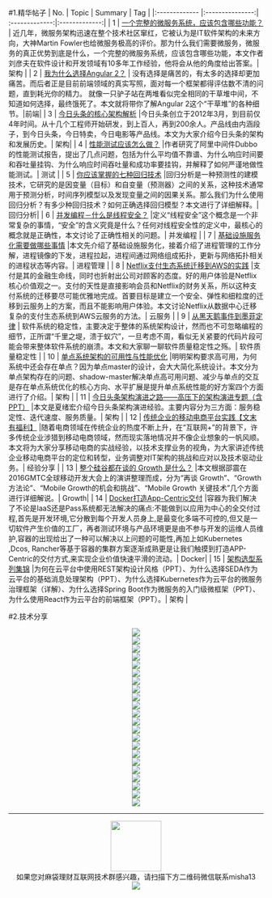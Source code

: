 #1.精华帖子
| No.  | Topic  | Summary | Tag |
|:------------- |:---------------:| :-------------:|:-------------:|
| 1 | [一个完整的微服务系统，应该包含哪些功能？](http://mp.weixin.qq.com/s?__biz=MzA5Nzc4OTA1Mw==&mid=2659597647&idx=1&sn=9a95fa4a12ae2cf6ce9a23ef9ad71400&scene=1&srcid=07055hZFbIfp4D71eONK5QCY#rd) | 近几年，微服务架构迅速在整个技术社区窜红，它被认为是IT软件架构的未来方向，大神Martin Fowler也给微服务极高的评价。那为什么我们需要微服务，微服务的真正优势到底是什么，一个完整的微服务系统，应该包含哪些功能，本文作者刘彦夫在软件设计和开发领域有10多年工作经验，他将会从他的角度给出答案。| 架构 |
| 2 | [我为什么选择Angular 2？](http://mp.weixin.qq.com/s?__biz=MjM5MjY3OTgwMA==&mid=2652453912&idx=1&sn=e18cb0bae4859fe49402b39c8ecd5f52&scene=1&srcid=0706zOtmO4rcyDQs2SfEccbN#rd) | 没有选择是痛苦的，有太多的选择却更加痛苦。而后者正是目前前端领域的真实写照，面对每一个框架都得评估数不清的问题，直到耗光你的精力。 就像一只驴子站在两堆看似完全相同的干草堆中间，不知道如何选择，最终饿死了。本文就将带你了解Angular 2这个“干草堆”的各种细节。|前端|
| 3 | [今日头条的核心架构解析](http://mp.weixin.qq.com/s?__biz=MjM5NTg2NTU0Ng==&mid=2656593776&idx=1&sn=e0ba37ada1a5650c5eed45b0abf6cee4&scene=1&srcid=0709RRJ3bwmAty8eub25c1sd#rd) |今日头条创立于2012年3月，到目前仅4年时间。从十几个工程师开始研发，到上百人，再到200余人。产品线由内涵段子，到今日头条，今日特卖，今日电影等产品线。本文为大家介绍今日头条的架构和发展历史。| 架构|
| 4 | [性能测试应该怎么做？](http://mp.weixin.qq.com/s?__biz=MzI4NTAyOTA0OA==&mid=2457432848&idx=1&sn=c26c616bcf1422747db820f03df56d88&scene=1&srcid=0706VrhGZ83boJ8m8cQy9bOM#rd) |作者研究了阿里中间件Dubbo的性能测试报告，提出了几点问题，包括为什么平均值不靠谱、为什么响应时间要和吞吐量挂钩、为什么响应时间吞吐量和成功率要挂钩，并解释了如何严谨地做性能测试。|  测试 |
| 5 | [你应该掌握的七种回归技术](http://mp.weixin.qq.com/s?__biz=MzA5ODUxOTA5Mg==&mid=2652549640&idx=1&sn=c5db96466a99f41bdeaf79e268462c4d&scene=1&srcid=07054hirV8o32qG4eZmfNq0h#rd) |回归分析是一种预测性的建模技术，它研究的是因变量（目标）和自变量（预测器）之间的关系，这种技术通常用于预测分析，时间序列模型以及发现变量之间的因果关系。那么我们为什么使用回归分析？有多少种回归技术？如何正确选择回归模型？本文进行了详细解释。|  回归分析|
| 6 | [并发编程－什么是线程安全？](http://mp.weixin.qq.com/s?__biz=MzA5MzQ2NTY0OA==&mid=2650796262&idx=1&sn=3cd2b18b6b19a02a53b6446d1911d6cb&scene=1&srcid=0709Fuy4TmBm8Pg6LoDFKhHU#rd) |定义“线程安全”这个概念是一个非常复杂的事情，“安全”的含义究竟是什么？任何对线程安全性的定义中，最核心的概念就是正确性，本文讨论了正确性相关的问题。|  并发编程 |
| 7 | [基础设施服务化需要做哪些事情](http://mp.weixin.qq.com/s?__biz=MjM5NTEwMTAwNg==&mid=2650208585&idx=1&sn=c49d81e8fe56504ed3392b663c7daa21&scene=1&srcid=0707GaW3rE3tddmZXsiz8nNN#rd) |本文先介绍了基础设施服务化，接着介绍了进程管理的工作分解，进程镜像的下发，进程拉起，进程间通过网络组成拓扑，更新与网络拓扑相关的进程状态等内容。|  进程管理 |
| 8 | [Netflix支付生态系统迁移到AWS的实践](http://mp.weixin.qq.com/s?__biz=MzI4MjE3MTcwNA==&mid=2664334637&idx=1&sn=b12e2210cb20d1ba7899ce79872b57a5&scene=1&srcid=0707XuXVdOllTVN878b3gkEb#rd) |支付是其的金融生命线，同时也折射出公司对顾客的态度。好的用户体验是Netflix核心价值观之一。支付的天性是直接影响会员和Netflix的财务关系，所以这种支付系统的迁移要尽可能优雅地完成。首要目标是建立一个安全、弹性和细粒度的迁移到云服务上的方案，而且不能影响用户体验。本文讨论Netflix从数据中心迁移复杂的支付生态系统到AWS云服务的方法。| 云服务 |
| 9 | [从黑天鹅事件到墨菲定律](http://mp.weixin.qq.com/s?__biz=MzIxMzEzMjM5NQ==&mid=2651029107&idx=1&sn=e18abb50212d80c9419020e0d7b2c767&scene=1&srcid=0708kUTWinkfLBhsN6HRFyZR#rd) | 软件系统的稳定性，主要决定于整体的系统架构设计，然而也不可忽略编程的细节，正所谓“千里之堤，溃于蚁穴”，一旦考虑不周，看似无关紧要的代码片段可能会带来整体软件系统的崩溃。本文和大家聊一聊软件质量稳定性之殇。|  软件质量稳定性 |
| 10 | [单点系统架构的可用性与性能优化](http://mp.weixin.qq.com/s?__biz=MjM5ODYxMDA5OQ==&mid=2651959480&idx=1&sn=337bd74410a6bef616128fd17abd08a8&scene=1&srcid=0708GxfEycvvH5LqGw26cjOP#rd) |明明架构要求高可用，为何系统中还会存在单点？因为单点master的设计，会大大简化系统设计。本文分为单点架构存在的问题、shadow-master解决单点高可用问题、减少与单点的交互是存在单点系统优化的核心方向、水平扩展是提升单点系统性能的好方案四个方面进行了介绍。| 架构 |
| 11 | [今日头条架构演进之路——高压下的架构演进专题（含PPT）](http://mp.weixin.qq.com/s?__biz=MzAwMDU1MTE1OQ==&mid=2653547520&idx=1&sn=f303a6250eb68775e9b6dbbdea6b9f06&scene=1&srcid=07076Ccfe2hxmRvyuKjc88iS#rd) |本文是夏绪宏介绍今日头条架构演进经验。主要内容分为三方面：服务稳定性、迭代速度、服务质量。| 架构 |
| 12 | [传统企业的移动电商平台实践【文末有福利】](http://mp.weixin.qq.com/s?__biz=MzI3MzEzMDI1OQ==&mid=2651814610&idx=1&sn=9fd7234a9ebe415c1d13e102f3ce216a&scene=1&srcid=0707y1tKLBMiygB8AApSLvyz#rd) |随着电商领域在传统企业的热度不断上升，在“互联网+”的背景下，许多传统企业涉猎到移动电商领域，然而现实落地情况并不像企业想象的一帆风顺。本文将为大家分享移动电商的实战经验，以技术支撑业务的视角，为大家讲述传统企业移动电商平台的定位和转型，业务调整对IT架构的挑战和应对以及技术驱动业务。| 经验分享 |
| 13 | [整个硅谷都在谈的 Growth 是什么？](http://mp.weixin.qq.com/s?__biz=MjM5MDE0Mjc4MA==&mid=2650993234&idx=1&sn=ea7ef15461e41752e2ff0821e286d8e2&scene=1&srcid=0706SG3futszwwNdMBVLGeeE#rd) |本文根据邵震在2016GMTC全球移动开发大会上的演讲整理而成，分为“再谈 Growth”、“Growth 方法论”、“Mobile Growth的机会和挑战”、“Mobile Growth 关键技术”几个方面进行详细解说。| Growth|
| 14 | [Docker打造App-Centric交付](http://mp.weixin.qq.com/s?__biz=MzI3MzEzMDI1OQ==&mid=2651814639&idx=1&sn=5b417f6707cad03c061fe8bc3e8e6cd2&scene=1&srcid=0708p80TlRjhn7Xz5fk1q08n#rd) |容器为我们解决了不论是IaaS还是Pass系统都无法解决的痛点:不能做到以应用为中心的全交付过程,首先是开发环境,它分散到每个开发人员身上,是最变化多端不可控的,但又是一切软件产生价值的工厂，再者测试环境与产品环境更是由不参与开发的运维人员维护,容器的出现给出了一种可以解决以上问题的可能性,再加上如Kubernetes ,Dcos, Rancher等基于容器的集群方案逐渐成熟更是让我们触摸到打造APP-Centric的交付方式,来实现企业价值快速平滑的流动。| Docker|
| 15 | [架构选型系列集锦](http://mp.weixin.qq.com/s?__biz=MzI5MDEzMzg5Nw==&mid=512908520&idx=1&sn=11e9cf93d4e6a47a67e4b6553f96af76&scene=1&srcid=0710G2kSO4TKX1bGDicO2o5y#rd) |为何在云平台中使用REST架构设计风格（PPT）、为什么选择SEDA作为云平台的基础消息处理架构（PPT）、为什么选择Kubernetes作为云平台的微服务治理框架（详解）、为什么选择Spring Boot作为微服务的入门级微框架（PPT）、为什么使用React作为云平台的前端框架（PPT）。| 架构 |

#2.技术分享
<div align=center>
<img src="http://fmn.rrimg.com/fmn074/20160710/1235/large_uup7_56380003df931e83.jpg" >
</div>

<div align=center>
<img src="http://fmn.rrimg.com/fmn076/20160710/1240/large_IQ7o_1b9d000474c01e7f.jpg" >
</div>
<div align=center>
<img src="http://fmn.rrimg.com/fmn077/20160710/1230/large_rcWl_56860003df9a1e83.jpg" >
</div>
<div align=center>
<img src="http://fmn.rrimg.com/fmn073/20160710/1230/large_aF5n_05b90003d2811e7f.jpg" >
</div>

<div align=center>
<img src="http://fmn.xnpic.com/fmn072/20160710/1230/large_BfiV_54360003dfd61e80.jpg" >
</div>

<div align=center>
<img src="http://fmn.rrfmn.com/fmn078/20160710/1230/large_dxSu_54600003dfee1e80.jpg" >
</div>

<div align=center>
<img src="http://fmn.rrimg.com/fmn074/20160710/1240/large_Pnsf_54540003dfcc1e80.jpg" >
</div>

<div align=center>
<img src="http://fmn.rrfmn.com/fmn070/20160710/1230/large_NI8m_560e0003df481e83.jpg" >
</div>

<div align=center>
<img src="http://fmn.xnpic.com/fmn072/20160710/1245/large_MYyU_56200003e04e1e83.jpg" >
</div>
<div align=center>
<img src="http://fmn.rrfmn.com/fmn078/20160710/1230/large_jkRB_2c5a0003df741e84.jpg" >
</div>
<div align=center>
<img src="http://fmn.rrimg.com/fmn077/20160710/1230/large_OExS_2c3c0003df171e84.jpg" >
</div>

<div align=center>
<img src="http://fmn.rrimg.com/fmn074/20160710/1230/large_R9mD_18aa00012bd91e80.jpg" >
</div>

<div align=center>
<img src="http://fmn.rrfmn.com/fmn070/20160710/1230/large_AZMD_2c180003df7d1e84.jpg" >
</div>

<div align=center>
<img src="http://fmn.rrimg.com/fmn074/20160710/1230/large_85cM_56030003df7d1e83.jpg" >
</div>



<div align=center>
<img src="http://fmn.rrfmn.com/fmn070/20160710/1230/large_K2az_5ac100045a111e7f.jpg" >
</div>
<div align=center>
<img src="http://fmn.rrfmn.com/fmn078/20160710/1230/large_0861_1beb0004749f1e7f.jpg" >
</div>
<div align=center>
<img src="http://fmn.rrfmn.com/fmn078/20160710/1230/large_9W80_0be500031ba41e80.jpg" >
</div>

<div align=center>
<img src="http://fmn.rrimg.com/fmn076/20160710/1230/large_m1Cn_2c8a0003df731e84.jpg" >
</div>

<div align=center>
<img src="http://fmn.rrimg.com/fmn073/20160710/1230/large_NMOF_1b97000474ae1e7f.jpg" >
</div>


<div align=center>
<img src="http://fmn.rrimg.com/fmn077/20160710/1250/large_O7Tg_54720003dfe61e80.jpg" >
</div>

<div align=center>
<img src="http://fmn.rrimg.com/fmn077/20160710/1250/large_R81g_499700031a561e7f.jpg" >
</div>

<div align=center>
<img src="http://fmn.rrimg.com/fmn074/20160710/1250/large_Vm1U_56380003dfca1e83.jpg" >
</div>

---
<div align=center>
<img src="http://tp1.sinaimg.cn/5360958752/180/40095350112/1" width="100" height="100" >
</div>
<html>
<body>
<div align="center" style="border:lpx solid red">
如果您对麻袋理财互联网技术群感兴趣，请扫描下方二维码微信联系misha13
<div align=center>
<img src="http://fmn.rrfmn.com/fmn078/20160501/2225/original_s0Hg_f5cc000266151e83.jpg"  >
</div>
<html>
<body>
<div align="center" style="border:lpx solid red">
</div>

